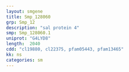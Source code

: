 ```yaml
---
layout: smgene
title: Smp_128060
grp: Smp_12
description: "sal protein 4"
smp: Smp_128060.1
uniprot: "G4LYD8"
length:  2040
cdd: "cl19880, cl22375, pfam05443, pfam13465"
kk: ns
categories: sm
---
```


